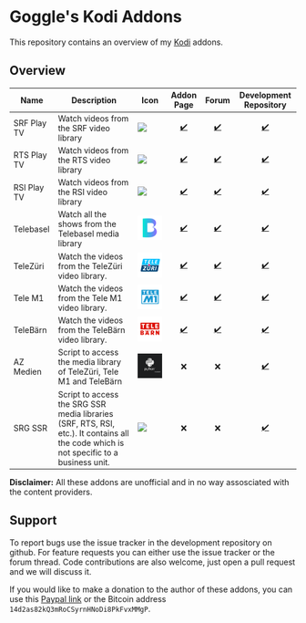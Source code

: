 # Goggle's Kodi Addons
This repository contains an overview of my [Kodi](https://kodi.tv) addons.

## Overview
Name | Description | Icon | Addon Page | Forum | Development Repository
---- | ----------- | ---- | :--------: | :---: | :--------------------:
SRF Play TV | Watch videos from the SRF video library | <img src="https://github.com/goggle/plugin.video.srfplaytv/raw/master/resources/icon.png" width="256"> | [:heavy_check_mark:](https://kodi.tv/addon/plugins-video-add-ons/srf-play-tv) | [:heavy_check_mark:](https://forum.kodi.tv/showthread.php?tid=331129) | [:heavy_check_mark:](https://github.com/goggle/plugin.video.srfplaytv)
RTS Play TV | Watch videos from the RTS video library | <img src="https://raw.githubusercontent.com/goggle/plugin.video.rtsplaytv/master/resources/icon.png" width="256"> | [:heavy_check_mark:](https://kodi.tv/addon/plugins-video-add-ons/rts-play-tv) | [:heavy_check_mark:](https://forum.kodi.tv/showthread.php?tid=336266) | [:heavy_check_mark:](https://github.com/goggle/plugin.video.rtsplaytv)
RSI Play TV | Watch videos from the RSI video library | <img src="https://raw.githubusercontent.com/goggle/plugin.video.rsiplaytv/master/resources/icon.png" width="256"> | [:heavy_check_mark:](https://kodi.tv/addon/plugins-video-add-ons/rsi-play-tv) | [:heavy_check_mark:](https://forum.kodi.tv/showthread.php?tid=331129) | [:heavy_check_mark:](https://github.com/goggle/plugin.video.rsiplaytv)
Telebasel | Watch all the shows from the Telebasel media library | <img src="https://raw.githubusercontent.com/goggle/plugin.video.telebasel/master/resources/icon.png" width="256"> | [:heavy_check_mark:](https://kodi.tv/addon/plugins-video-add-ons/telebasel) | [:heavy_check_mark:](https://forum.kodi.tv/showthread.php?tid=336689) | [:heavy_check_mark:](https://github.com/goggle/plugin.video.telebasel)
TeleZüri | Watch the videos from the TeleZüri video library. | <img src="https://raw.githubusercontent.com/goggle/plugin.video.telezueri/master/resources/icon.png" width="256"> | [:heavy_check_mark:](https://kodi.tv/addon/plugins-video-add-ons/telez%C3%BCri) | [:heavy_check_mark:](https://forum.kodi.tv/showthread.php?tid=336986) | [:heavy_check_mark:](https://github.com/goggle/plugin.video.telezueri)
Tele M1 | Watch the videos from the Tele M1 video library. | <img src="https://raw.githubusercontent.com/goggle/plugin.video.telem1/master/resources/icon.png" width="256"> | [:heavy_check_mark:](https://kodi.tv/addon/plugins-video-add-ons/tele-m1) | [:heavy_check_mark:](https://forum.kodi.tv/showthread.php?tid=336986) | [:heavy_check_mark:](https://github.com/goggle/plugin.video.telem1)
TeleBärn | Watch the videos from the TeleBärn video library. | <img src="https://raw.githubusercontent.com/goggle/plugin.video.telebaern/master/resources/icon.png" width="256"> | [:heavy_check_mark:](https://kodi.tv/addon/plugins-video-add-ons/teleb%C3%A4rn) | [:heavy_check_mark:](https://forum.kodi.tv/showthread.php?tid=336986) | [:heavy_check_mark:](https://github.com/goggle/plugin.video.telebaern)
AZ Medien | Script to access the media library of TeleZüri, Tele M1 and TeleBärn | <img src="https://raw.githubusercontent.com/goggle/script.module.azmedien/master/resources/icon.png" width="256"> | :x: | :x: | [:heavy_check_mark:](https://github.com/goggle/script.module.azmedien)
SRG SSR | Script to access the SRG SSR media libraries (SRF, RTS, RSI, etc.). It contains all the code which is not specific to a business unit. | <img src="https://raw.githubusercontent.com/goggle/script.module.srgssr/master/resources/icon.png" width="256"> | :x: | :x: | [:heavy_check_mark:](https://github.com/goggle/script.module.srgssr)


**Disclaimer:** All these addons are unofficial and in no way assosciated with the content providers.

## Support
To report bugs use the issue tracker in the development repository on github. For feature requests you can either use the issue tracker or the forum thread. Code contributions are also welcome, just open a pull request and we will discuss it.

If you would like to make a donation to the author of these addons, you can use this [Paypal link](https://www.paypal.com/cgi-bin/webscr?cmd=_s-xclick&hosted_button_id=ZXAFRHTZGRARS) or the Bitcoin address `14d2as82kQ3mRoCSyrnHNoDi8PkFvxMMgP`.